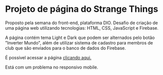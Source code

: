 <body>
    
  <h1>Projeto de página do Strange Things</h1>

<p>
        Proposto pela semana do front-end, plataforma DIO.
        Desafio de criação de uma página web utilizando tecnologias: HTML, CSS, JavaScript e Firebase.
</p>
<p>
        A página contém tema Light e Dark que podem ser alternados pelo botão "Inverter Mundo", além de utilizar sistema
        de cadastro para membros de club que são enviados para o banco de dados do Firebase.
</p>
<p>
       É possível acessar a página <a href="https://kleitonmq.github.io/mundo-invertido/"> clicando aqui.</a> 
</p>

<p>
Está com um problema no responsivo mobile.
</p>
</body>
